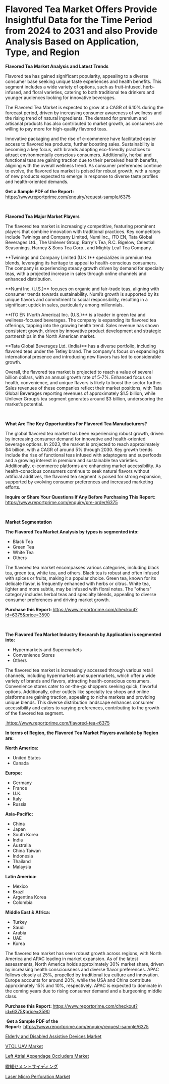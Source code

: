 <p><h1>Flavored Tea Market Offers Provide Insightful Data for the Time Period from 2024 to 2031 and also Provide Analysis Based on Application, Type, and Region</h1></p><p><strong>Flavored Tea Market Analysis and Latest Trends</strong></p>
<p><p>Flavored tea has gained significant popularity, appealing to a diverse consumer base seeking unique taste experiences and health benefits. This segment includes a wide variety of options, such as fruit-infused, herb-infused, and floral varieties, catering to both traditional tea drinkers and younger audiences looking for innovative beverages. </p><p>The Flavored Tea Market is expected to grow at a CAGR of 6.10% during the forecast period, driven by increasing consumer awareness of wellness and the rising trend of natural ingredients. The demand for premium and artisanal products has also contributed to market growth, as consumers are willing to pay more for high-quality flavored teas. </p><p>Innovative packaging and the rise of e-commerce have facilitated easier access to flavored tea products, further boosting sales. Sustainability is becoming a key focus, with brands adopting eco-friendly practices to attract environmentally conscious consumers. Additionally, herbal and functional teas are gaining traction due to their perceived health benefits, aligning with the overall wellness trend. As consumer preferences continue to evolve, the flavored tea market is poised for robust growth, with a range of new products expected to emerge in response to diverse taste profiles and health-oriented demands.</p></p>
<p><strong>Get a Sample PDF of the Report:&nbsp;</strong> <a href="https://www.reportprime.com/enquiry/request-sample/6375">https://www.reportprime.com/enquiry/request-sample/6375</a></p>
<p>&nbsp;</p>
<p><strong>Flavored Tea Major Market Players</strong></p>
<p><p>The flavored tea market is increasingly competitive, featuring prominent players that combine innovation with traditional practices. Key competitors include Twinings and Company Limited, Numi Inc., ITO EN, Tata Global Beverages Ltd., The Unilever Group, Barry's Tea, R.C. Bigelow, Celestial Seasonings, Harney & Sons Tea Corp., and Mighty Leaf Tea Company.</p><p>**Twinings and Company Limited (U.K.)** specializes in premium tea blends, leveraging its heritage to appeal to health-conscious consumers. The company is experiencing steady growth driven by demand for specialty teas, with a projected increase in sales through online channels and enhanced distribution.</p><p>**Numi Inc. (U.S.)** focuses on organic and fair-trade teas, aligning with consumer trends towards sustainability. Numi’s growth is supported by its unique flavors and commitment to social responsibility, resulting in a significant uptick in sales, particularly among millennials.</p><p>**ITO EN (North America) Inc. (U.S.)** is a leader in green tea and wellness-focused beverages. The company is expanding its flavored tea offerings, tapping into the growing health trend. Sales revenue has shown consistent growth, driven by innovative product development and strategic partnerships in the North American market.</p><p>**Tata Global Beverages Ltd. (India)** has a diverse portfolio, including flavored teas under the Tetley brand. The company's focus on expanding its international presence and introducing new flavors has led to considerable growth. </p><p>Overall, the flavored tea market is projected to reach a value of several billion dollars, with an annual growth rate of 5-7%. Enhanced focus on health, convenience, and unique flavors is likely to boost the sector further. Sales revenues of these companies reflect their market positions, with Tata Global Beverages reporting revenues of approximately $1.5 billion, while Unilever Group’s tea segment generates around $3 billion, underscoring the market’s potential.</p></p>
<p>&nbsp;</p>
<p><strong>What Are The Key Opportunities For Flavored Tea Manufacturers?</strong></p>
<p><p>The global flavored tea market has been experiencing robust growth, driven by increasing consumer demand for innovative and health-oriented beverage options. In 2023, the market is projected to reach approximately $4 billion, with a CAGR of around 5% through 2030. Key growth trends include the rise of functional teas infused with adaptogens and superfoods and a growing interest in premium and sustainable tea varieties. Additionally, e-commerce platforms are enhancing market accessibility. As health-conscious consumers continue to seek natural flavors without artificial additives, the flavored tea segment is poised for strong expansion, supported by evolving consumer preferences and increased marketing efforts.</p></p>
<p><strong>Inquire or Share Your Questions If Any Before Purchasing This Report:</strong> <a href="https://www.reportprime.com/enquiry/pre-order/6375">https://www.reportprime.com/enquiry/pre-order/6375</a></p>
<p>&nbsp;</p>
<p><strong>Market Segmentation</strong></p>
<p><strong>The Flavored Tea Market Analysis by types is segmented into:</strong></p>
<p><ul><li>Black Tea</li><li>Green Tea</li><li>White Tea</li><li>Others</li></ul></p>
<p><p>The flavored tea market encompasses various categories, including black tea, green tea, white tea, and others. Black tea is robust and often infused with spices or fruits, making it a popular choice. Green tea, known for its delicate flavor, is frequently enhanced with herbs or citrus. White tea, lighter and more subtle, may be infused with floral notes. The "others" category includes herbal teas and specialty blends, appealing to diverse consumer preferences and driving market growth.</p></p>
<p><strong>Purchase this Report:&nbsp;</strong><a href="https://www.reportprime.com/checkout?id=6375&price=3590">https://www.reportprime.com/checkout?id=6375&price=3590</a></p>
<p>&nbsp;</p>
<p><strong>The Flavored Tea Market Industry Research by Application is segmented into:</strong></p>
<p><ul><li>Hypermarkets and Supermarkets</li><li>Convenience Stores</li><li>Others</li></ul></p>
<p><p>The flavored tea market is increasingly accessed through various retail channels, including hypermarkets and supermarkets, which offer a wide variety of brands and flavors, attracting health-conscious consumers. Convenience stores cater to on-the-go shoppers seeking quick, flavorful options. Additionally, other outlets like specialty tea shops and online platforms are gaining traction, appealing to niche markets and providing unique blends. This diverse distribution landscape enhances consumer accessibility and caters to varying preferences, contributing to the growth of the flavored tea segment.</p></p>
<p><a href="https://www.reportprime.com/flavored-tea-r6375">&nbsp;https://www.reportprime.com/flavored-tea-r6375</a></p>
<p><strong>In terms of Region, the Flavored Tea Market Players available by Region are:</strong></p>
<p>
    <p> <strong> North America: </strong>
        <ul>
            <li>United States</li>
            <li>Canada</li>
        </ul>
        </p> 
    <p> <strong> Europe: </strong>
        <ul>
            <li>Germany</li>
            <li>France</li>
            <li>U.K.</li>
            <li>Italy</li>
            <li>Russia</li>
        </ul>
        </p> 
    <p> <strong> Asia-Pacific: </strong>
        <ul>
            <li>China</li>
            <li>Japan</li>
            <li>South Korea</li>
            <li>India</li>
            <li>Australia</li>
            <li>China Taiwan</li>
            <li>Indonesia</li>
            <li>Thailand</li>
            <li>Malaysia</li>
        </ul>
        </p> 
    <p> <strong> Latin America: </strong>
        <ul>
            <li>Mexico</li>
            <li>Brazil</li>
            <li>Argentina Korea</li>
            <li>Colombia</li>
        </ul>
        </p> 
    <p> <strong> Middle East & Africa: </strong>
        <ul>
            <li>Turkey</li>
            <li>Saudi</li>
            <li>Arabia</li>
            <li>UAE</li>
            <li>Korea</li>
        </ul>
    </p>
    </p>
<p><p>The flavored tea market has seen robust growth across regions, with North America and APAC leading in market expansion. As of the latest assessments, North America holds approximately 30% market share, driven by increasing health consciousness and diverse flavor preferences. APAC follows closely at 25%, propelled by traditional tea culture and innovation. Europe accounts for around 20%, while the USA and China contribute approximately 15% and 10%, respectively. APAC is expected to dominate in the coming years due to rising consumer demand and a burgeoning middle class.</p></p>
<p><strong>Purchase this Report: </strong><a href="https://www.reportprime.com/checkout?id=6375&price=3590">https://www.reportprime.com/checkout?id=6375&price=3590</a></p>
<p>&nbsp;<strong>Get a Sample PDF of the Report:&nbsp;&nbsp;</strong><a href="https://www.reportprime.com/enquiry/request-sample/6375">https://www.reportprime.com/enquiry/request-sample/6375</a></p>
<p><strong></strong></p>
<p><p><a href="https://medium.com/@anggimontokjleb_6541/insights-into-the-elderly-and-disabled-assistive-devices-market-size-which-is-expanding-with-a-4-6-08081a3f1725">Elderly and Disabled Assistive Devices Market</a></p><p><a href="https://www.linkedin.com/pulse/vtol-uav-market-trends-strategic-insights-2024-2031-cmjne?trackingId=K918spdASeOTkNXcfnKDHg%3D%3D">VTOL UAV Market</a></p><p><a href="https://issuu.com/reportprime-2/docs/left-atrial-appendage-occluders-mar_32bc9bd39e75d3">Left Atrial Appendage Occluders Market</a></p><p><a href="https://medium.com/@raap8632/%E7%B9%8A%E7%B6%AD%E3%82%BB%E3%83%A1%E3%83%B3%E3%83%88%E3%82%B5%E3%82%A4%E3%83%87%E3%82%A3%E3%83%B3%E3%82%B0%E5%B8%82%E5%A0%B4%E3%81%AB%E3%81%8A%E3%81%91%E3%82%8B%E6%88%90%E9%95%B7%E6%A9%9F%E4%BC%9A%E3%81%A8%E8%AA%B2%E9%A1%8C%E3%81%AF%E4%BD%95%E3%81%A7%E3%81%99%E3%81%8B-181d373ae30e">繊維セメントサイディング</a></p><p><a href="https://medium.com/@shirleygreene26/laser-micro-perforation-market-global-market-trends-and-market-forecast-2024-2031-92540b8283da">Laser Micro Perforation Market</a></p></p>